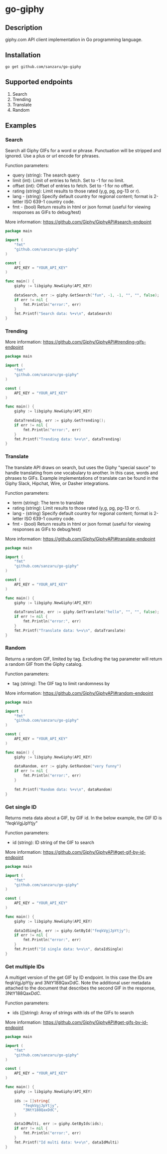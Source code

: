 # go-giphy

## Description
giphy.com API client implementation in Go programming language.

## Installation

    go get github.com/sanzaru/go-giphy
    
## Supported endpoints

1. Search
2. Trending
3. Translate
4. Random

## Examples

### Search
Search all Giphy GIFs for a word or phrase. Punctuation will be stripped and ignored. Use a plus or url encode for phrases.

Function parameters:
* query (string): The search query
* limit (int): Limit of entries to fetch. Set to -1 for no limit.
* offset (int): Offset of entries to fetch. Set to -1 for no offset.
* rating (string): Limit results to those rated (y,g, pg, pg-13 or r).
* lang - (string) Specify default country for regional content; format is 2-letter ISO 639-1 country code.
* fmt - (bool) Return results in html or json format (useful for viewing responses as GIFs to debug/test)

More information: https://github.com/Giphy/GiphyAPI#search-endpoint

```go
package main

import (
    "fmt"
    "github.com/sanzaru/go-giphy"
)

const (
    API_KEY = "YOUR_API_KEY"
)

func main() {
    giphy := libgiphy.NewGiphy(API_KEY)
    
    dataSearch, err := giphy.GetSearch("fun", -1, -1, "", "", false);
    if err != nil {
        fmt.Println("error:", err)
    }
    fmt.Printf("Search data: %+v\n", dataSearch)
}
```

### Trending

More information: https://github.com/Giphy/GiphyAPI#trending-gifs-endpoint

```go
package main

import (
    "fmt"
    "github.com/sanzaru/go-giphy"
)

const (
    API_KEY = "YOUR_API_KEY"
)

func main() {
    giphy := libgiphy.NewGiphy(API_KEY)
    
    dataTrending, err := giphy.GetTrending();
    if err != nil {
        fmt.Println("error:", err)
    }
    fmt.Printf("Trending data: %+v\n", dataTrending)
}
```

### Translate
The translate API draws on search, but uses the Giphy "special sauce" to handle translating from one 
vocabulary to another. In this case, words and phrases to GIFs. Example implementations of translate 
can be found in the Giphy Slack, Hipchat, Wire, or Dasher integrations. 

Function parameters:
* term (string): The term to translate
* rating (string): Limit results to those rated (y,g, pg, pg-13 or r).
* lang - (string) Specify default country for regional content; format is 2-letter ISO 639-1 country code.
* fmt - (bool) Return results in html or json format (useful for viewing responses as GIFs to debug/test)

More information: https://github.com/Giphy/GiphyAPI#translate-endpoint

```go
package main

import (
    "fmt"
    "github.com/sanzaru/go-giphy"
)

const (
    API_KEY = "YOUR_API_KEY"
)

func main() {
    giphy := libgiphy.NewGiphy(API_KEY)
    
    dataTranslate, err := giphy.GetTranslate("hello", "", "", false);
    if err != nil {
        fmt.Println("error:", err)
    }
    fmt.Printf("Translate data: %+v\n", dataTranslate)
}
```

### Random
Returns a random GIF, limited by tag. Excluding the tag parameter will return a random GIF from the Giphy catalog.

Function parameters:
* tag (string): The GIF tag to limit randomness by

More information: https://github.com/Giphy/GiphyAPI#random-endpoint

```go
package main

import (
    "fmt"
    "github.com/sanzaru/go-giphy"
)

const (
    API_KEY = "YOUR_API_KEY"
)

func main() {
    giphy := libgiphy.NewGiphy(API_KEY)
    
    dataRandom, err := giphy.GetRandom("very funny")
    if err != nil {
        fmt.Println("error:", err)
    }
    
    fmt.Printf("Random data: %+v\n", dataRandom)
}
```

### Get single ID

Returns meta data about a GIF, by GIF id. In the below example, the GIF ID is "feqkVgjJpYtjy"

Function parameters:
* id (string): ID string of the GIF to search

More information: https://github.com/Giphy/GiphyAPI#get-gif-by-id-endpoint

```go
package main

import (
    "fmt"
    "github.com/sanzaru/go-giphy"
)

const (
    API_KEY = "YOUR_API_KEY"
)

func main() {
    giphy := libgiphy.NewGiphy(API_KEY)
    
    dataIdSingle, err := giphy.GetById("feqkVgjJpYtjy");
    if err != nil {
        fmt.Println("error:", err)
    }
    fmt.Printf("Id single data: %+v\n", dataIdSingle)
}
```

### Get multiple IDs

A multiget version of the get GIF by ID endpoint. In this case the IDs are feqkVgjJpYtjy and 3NtY188QaxDdC. 
Note the additional user metadata attached to the document that describes the second GIF in the response, 3NtY188QaxDdC.

Function parameters:
* ids ([]string): Array of strings with ids of the GIFs to search

More information: https://github.com/Giphy/GiphyAPI#get-gifs-by-id-endpoint

```go
package main

import (
    "fmt"
    "github.com/sanzaru/go-giphy"
)

const (
    API_KEY = "YOUR_API_KEY"
)

func main() {
    giphy := libgiphy.NewGiphy(API_KEY)
    
    ids := []string{
        "feqkVgjJpYtjy",
        "3NtY188QaxDdC",
    }

    dataIdMulti, err := giphy.GetByIds(ids);
    if err != nil {
        fmt.Println("error:", err)
    }
    fmt.Printf("Id multi data: %+v\n", dataIdMulti)
}
```
